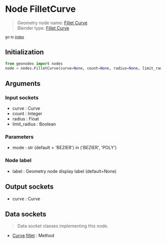 
# Node FilletCurve

> Geometry node name: [Fillet Curve](https://docs.blender.org/manual/en/latest/modeling/geometry_nodes/curve/fillet_curve.html)<br>
  Blender type: [Fillet Curve](https://docs.blender.org/api/current/bpy.types.GeometryNodeFilletCurve.html)
  
<sub>go to [index](/docs/index.md)</sub>

Initialization
--------------
```python
from geonodes import nodes
node = nodes.FilletCurve(curve=None, count=None, radius=None, limit_radius=None, mode='BEZIER', label=None)
```



## Arguments


### Input sockets

- curve : Curve
- count : Integer
- radius : Float
- limit_radius : Boolean

### Parameters

- mode : str (default = 'BEZIER') in ('BEZIER', 'POLY')

### Node label

- label : Geometry node display label (default=None)

## Output sockets

- curve : Curve

## Data sockets

> Data socket classes implementing this node.
  
  
- [Curve](/docs/sockets/Curve.md).[fillet](/docs/sockets/Curve.md#fillet) : Method
  
